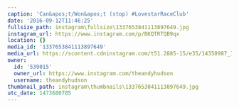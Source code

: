 ```yaml
---
caption: 'Can&apos;t/Won&apos;t (stop) #LovestarRaceClub'
date: '2016-09-12T11:46:25'
fullsize_path: instagram\fullsize\1337653841113897649.jpg
instagram_url: https://www.instagram.com/p/BKQTRTQB9qx
location: {}
media_id: '1337653841113897649'
media_url: https://scontent.cdninstagram.com/t51.2885-15/e35/14350987_1137187516360575_1606029314_n.jpg?ig_cache_key=MTMzNzY1Mzg0MTExMzg5NzY0OQ%3D%3D.2
owner:
  id: '539015'
  owner_url: https://www.instagram.com/theandyhudson
  username: theandyhudson
thumbnail_path: instagram\thumbnails\1337653841113897649.jpg
utc_date: 1473680785
---
```

